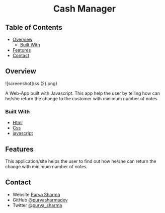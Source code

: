 <!-- Please update value in the {}  -->

<h1 align="center">Cash Manager</h1>


<!-- TABLE OF CONTENTS -->

## Table of Contents

- [Overview](#overview)
  - [Built With](#built-with)
- [Features](#features)
- [Contact](#contact)

<!-- OVERVIEW -->

## Overview

![screenshot](ss (2).png)

A Web-App built with Javascript. This app help the user by telling how can he/she return the change to the customer with minimum number of notes

### Built With

<!-- This section should list any major frameworks that you built your project using. Here are a few examples.-->

- [Html](https://html.org/)
- [Css](https://css.org/)
- [javascript](https://www.w3schools.com/js/)

## Features


This application/site helps the user to find out how he/she can return the change with minimum number of notes.



## Contact

- Website [Purva Sharma](https://purvasharma.netlify.app)
- GitHub [@purvasharmadev](https://github.com/purvasharmadev)
- Twitter [@purva_sharma](https://twitter.com/purva_sharma__)
